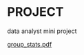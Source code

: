 # PROJECT
data analyst mini project

[group_stats.pdf](https://github.com/Farook1017/getting_started/files/10314347/group_stats.pdf)

